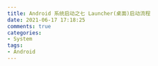 ```yaml
---
title: Android 系统启动之七 Launcher(桌面)启动流程
date: 2021-06-17 17:18:25
comments: true
categories:
- System
tags:
- Android
---
```

